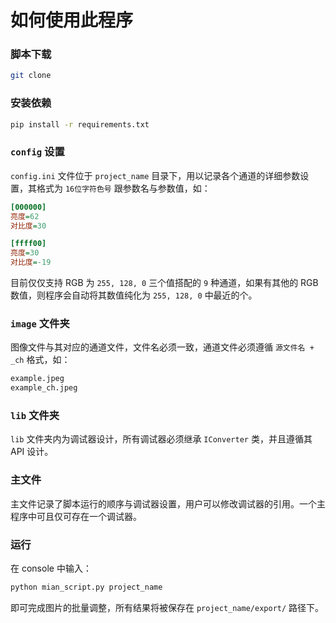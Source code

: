 # 如何使用此程序

### 脚本下载

```bash
git clone 
```

### 安装依赖

```bash
pip install -r requirements.txt
```

### `config` 设置

`config.ini` 文件位于 `project_name` 目录下，用以记录各个通道的详细参数设置，其格式为 `16位字符色号` 跟参数名与参数值，如：

```ini
[000000]
亮度=62
对比度=30

[ffff00]
亮度=30
对比度=-19
```

目前仅仅支持 RGB 为 `255, 128, 0` 三个值搭配的 `9` 种通道，如果有其他的 RGB 数值，则程序会自动将其数值纯化为 `255, 128, 0` 中最近的个。

### `image` 文件夹

图像文件与其对应的通道文件，文件名必须一致，通道文件必须遵循 `源文件名 + _ch` 格式，如：

```bash
example.jpeg
example_ch.jpeg
```

### `lib` 文件夹

`lib` 文件夹内为调试器设计，所有调试器必须继承 `IConverter` 类，并且遵循其 API 设计。

### 主文件

主文件记录了脚本运行的顺序与调试器设置，用户可以修改调试器的引用。一个主程序中可且仅可存在一个调试器。

### 运行

在 console 中输入：

```bash
python mian_script.py project_name
```

即可完成图片的批量调整，所有结果将被保存在 `project_name/export/` 路径下。
